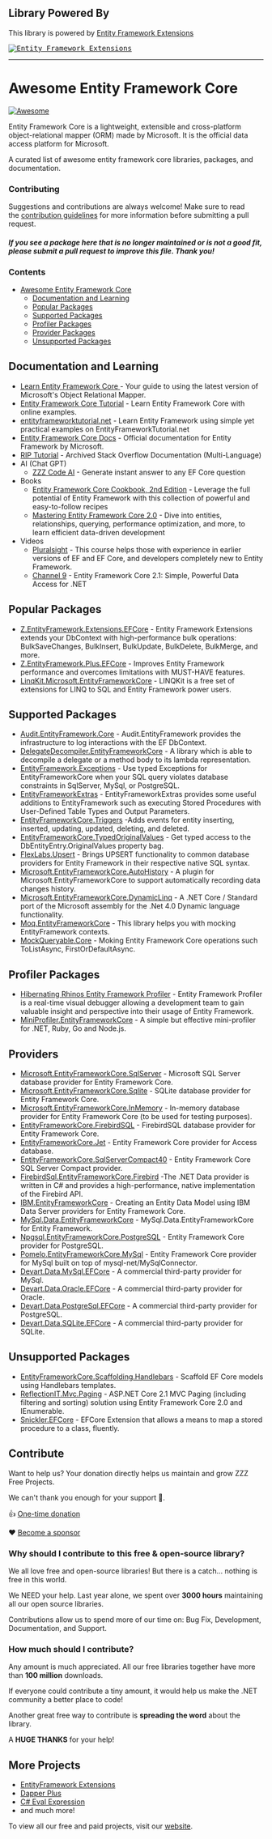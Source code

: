 ## Library Powered By

This library is powered by [Entity Framework Extensions](https://entityframework-extensions.net/?z=github&y=entityframework-plus)

<a href="https://entityframework-extensions.net/?z=github&y=entityframework-plus">
<kbd>
<img src="https://zzzprojects.github.io/images/logo/entityframework-extensions-pub.jpg" alt="Entity Framework Extensions" />
</kbd>
</a>

---

# Awesome Entity Framework Core

[![Awesome](https://awesome.re/badge-flat.svg)](https://awesome.re)

Entity Framework Core is a lightweight, extensible and cross-platform object-relational mapper (ORM) made by Microsoft. It is the official data access platform for Microsoft.

A curated list of awesome entity framework core libraries, packages, and documentation.

### Contributing

Suggestions and contributions are always welcome! Make sure to read the <a href="https://github.com/zzzprojects/awesome-entity-framework-core/blob/master/CONTRIBUTING.md">contribution guidelines</a> for more information before submitting a pull request.

#### *If you see a package here that is no longer maintained or is not a good fit, please submit a pull request to improve this file. Thank you!*

### Contents

- [Awesome Entity Framework Core](#awesome-entity-framework-core)
   - [Documentation and Learning](#documentation-and-learning)
   - [Popular Packages](#popular-packages)
   - [Supported Packages](#supported-packages)
   - [Profiler Packages](#profiler-packages)
   - [Provider Packages](#provider-packages)
   - [Unsupported Packages](#supported-packages)

## Documentation and Learning

- [Learn Entity Framework Core ](https://www.learnentityframeworkcore.com/) - Your guide to using the latest version of Microsoft's Object Relational Mapper.
- [Entity Framework Core Tutorial](https://entityframeworkcore.com/) - Learn Entity Framework Core with online examples.
- [entityframeworktutorial.net](http://www.entityframeworktutorial.net/efcore/entity-framework-core.aspx) - Learn Entity Framework using simple yet practical examples on EntityFrameworkTutorial.net
- [Entity Framework Core Docs](https://docs.microsoft.com/en-us/ef/core/) - Official documentation for Entity Framework by Microsoft.
- [RIP Tutorial](https://riptutorial.com/entity-framework-core) - Archived Stack Overflow Documentation (Multi-Language)
- AI (Chat GPT)
   - [ZZZ Code AI](https://zzzcode.ai/answer-question?p1=ef%20core) - Generate instant answer to any EF Core question
- Books
    - [Entity Framework Core Cookbook, 2nd Edition](http://shop.oreilly.com/product/9781785883309.do) - Leverage the full potential of Entity Framework with this collection of powerful and easy-to-follow recipes
   - [Mastering Entity Framework Core 2.0](http://shop.oreilly.com/product/9781788294133.do) - Dive into entities, relationships, querying, performance optimization, and more, to learn efficient data-driven development
- Videos
   - [Pluralsight](https://www.pluralsight.com/courses/entity-framework-core-2-getting-started) - This course helps those with experience in earlier versions of EF and EF Core, and developers completely new to Entity Framework.
   - [Channel 9](https://channel9.msdn.com/Events/Build/2018/BRK2144) - Entity Framework Core 2.1: Simple, Powerful Data Access for .NET

## Popular Packages
- [Z.EntityFramework.Extensions.EFCore](https://entityframework-extensions.net/) - Entity Framework Extensions extends your DbContext with high-performance bulk operations: BulkSaveChanges, BulkInsert, BulkUpdate, BulkDelete, BulkMerge, and more.
- [Z.EntityFramework.Plus.EFCore](https://entityframework-plus.net/) - Improves Entity Framework performance and overcomes limitations with MUST-HAVE features.
- [LinqKit.Microsoft.EntityFrameworkCore](https://github.com/scottksmith95/LINQKit) - LINQKit is a free set of extensions for LINQ to SQL and Entity Framework power users.

## Supported Packages
- [Audit.EntityFramework.Core](https://github.com/thepirat000/Audit.NET/tree/master/src/Audit.EntityFramework) - Audit.EntityFramework provides the infrastructure to log interactions with the EF DbContext.
- [DelegateDecompiler.EntityFrameworkCore](https://github.com/hazzik/DelegateDecompiler) - A library which is able to decompile a delegate or a method body to its lambda representation.
- [EntityFramework.Exceptions](https://github.com/Giorgi/EntityFramework.Exceptions) - Use typed Exceptions for EntityFrameworkCore when your SQL query violates database constraints in SqlServer, MySql, or PostgreSQL.
- [EntityFrameworkExtras](https://github.com/zzzprojects/EntityFrameworkExtras) - EntityFrameworkExtras provides some useful additions to EntityFramework such as executing Stored Procedures with User-Defined Table Types and Output Parameters.
- [EntityFrameworkCore.Triggers](https://github.com/NickStrupat/EntityFramework.Triggers) -Adds events for entity inserting, inserted, updating, updated, deleting, and deleted.
- [EntityFrameworkCore.TypedOriginalValues](https://github.com/NickStrupat/EntityFramework.TypedOriginalValues) - Get typed access to the DbEntityEntry<T>.OriginalValues property bag.
- [FlexLabs.Upsert](https://github.com/artiomchi/FlexLabs.Upsert) - Brings UPSERT functionality to common database providers for Entity Framework in their respective native SQL syntax.
- [Microsoft.EntityFrameworkCore.AutoHistory](https://github.com/arch/AutoHistory) - A plugin for Microsoft.EntityFrameworkCore to support automatically recording data changes history.
- [Microsoft.EntityFrameworkCore.DynamicLinq](https://github.com/StefH/System.Linq.Dynamic.Core) - A .NET Core / Standard port of the Microsoft assembly for the .Net 4.0 Dynamic language functionality.
- [Moq.EntityFrameworkCore](https://github.com/MichalJankowskii/Moq.EntityFrameworkCore) - This library helps you with mocking EntityFramework contexts.
- [MockQueryable.Core](https://github.com/romantitov/MockQueryable) - Moking Entity Framework Core operations such ToListAsync, FirstOrDefaultAsync.

## Profiler Packages
- [Hibernating Rhinos Entity Framework Profiler](https://www.hibernatingrhinos.com/products/EFProf) - Entity Framework Profiler is a real-time visual debugger allowing a development team to gain valuable insight and perspective into their usage of Entity Framework.
- [MiniProfiler.EntityFrameworkCore](https://miniprofiler.com) - A simple but effective mini-profiler for .NET, Ruby, Go and Node.js.
 
## Providers	
- [Microsoft.EntityFrameworkCore.SqlServer](https://www.nuget.org/packages/Microsoft.EntityFrameworkCore.SqlServer/) - Microsoft SQL Server database provider for Entity Framework Core.
- [Microsoft.EntityFrameworkCore.Sqlite](https://www.nuget.org/packages/Microsoft.EntityFrameworkCore.Sqlite/) - SQLite database provider for Entity Framework Core.
- [Microsoft.EntityFrameworkCore.InMemory](https://www.nuget.org/packages/Microsoft.EntityFrameworkCore.InMemory/) - In-memory database provider for Entity Framework Core (to be used for testing purposes).
- [EntityFrameworkCore.FirebirdSQL](https://github.com/ralmsdeveloper/EntityFrameworkCore.FirebirdSQL) - FirebirdSQL database provider for Entity Framework Core.
- [EntityFrameworkCore.Jet](https://github.com/bubibubi/EntityFrameworkCore.Jet) - Entity Framework Core provider for Access database.
- [EntityFrameworkCore.SqlServerCompact40](https://github.com/ErikEJ/EntityFramework.SqlServerCompact) - Entity Framework Core SQL Server Compact provider.
- [FirebirdSql.EntityFrameworkCore.Firebird](https://www.nuget.org/packages/FirebirdSql.EntityFrameworkCore.Firebird/) -The .NET Data provider is written in C# and provides a high-performance, native implementation of the Firebird API.
- [IBM.EntityFrameworkCore](https://www.nuget.org/packages/IBM.EntityFrameworkCore) - Creating an Entity Data Model using IBM Data Server providers for Entity Framework Core.
- [MySql.Data.EntityFrameworkCore](https://www.nuget.org/packages/MySql.Data.EntityFrameworkCore) - MySql.Data.EntityFrameworkCore for Entity Framework.
- [Npgsql.EntityFrameworkCore.PostgreSQL](https://github.com/npgsql/Npgsql.EntityFrameworkCore.PostgreSQL) - Entity Framework Core provider for PostgreSQL.
- [Pomelo.EntityFrameworkCore.MySql](https://github.com/PomeloFoundation/Pomelo.EntityFrameworkCore.MySql) - Entity Framework Core provider for MySql built on top of mysql-net/MySqlConnector.
- [Devart.Data.MySql.EFCore](https://www.nuget.org/packages/Devart.Data.MySql.EFCore/) - A commercial third-party provider for MySql.	
- [Devart.Data.Oracle.EFCore](https://www.nuget.org/packages/Devart.Data.Oracle.EFCore/) - A commercial third-party provider for Oracle.
- [Devart.Data.PostgreSql.EFCore](https://www.nuget.org/packages/Devart.Data.PostgreSql.EFCore/) - A commercial third-party provider for PostgreSQL.
- [Devart.Data.SQLite.EFCore](https://www.nuget.org/packages/Devart.Data.SQLite.EFCore/) - A commercial third-party provider for SQLite.

## Unsupported Packages	
- [EntityFrameworkCore.Scaffolding.Handlebars](https://github.com/TrackableEntities/EntityFrameworkCore.Scaffolding.Handlebars) - Scaffold EF Core models using Handlebars templates.
- [ReflectionIT.Mvc.Paging](https://github.com/sonnemaf/ReflectionIT.Mvc.Paging) - ASP.NET Core 2.1 MVC Paging (including filtering and sorting) solution using Entity Framework Core 2.0 and IEnumerable<T>.
- [Snickler.EFCore](https://github.com/snickler/EFCore-FluentStoredProcedure) - EFCore Extension that allows a means to map a stored procedure to a class, fluently.

## Contribute

Want to help us? Your donation directly helps us maintain and grow ZZZ Free Projects. 

We can't thank you enough for your support 🙏.

👍 [One-time donation](https://zzzprojects.com/contribute)

❤️ [Become a sponsor](https://github.com/sponsors/zzzprojects) 

### Why should I contribute to this free & open-source library?
We all love free and open-source libraries! But there is a catch... nothing is free in this world.

We NEED your help. Last year alone, we spent over **3000 hours** maintaining all our open source libraries.

Contributions allow us to spend more of our time on: Bug Fix, Development, Documentation, and Support.

### How much should I contribute?
Any amount is much appreciated. All our free libraries together have more than **100 million** downloads.

If everyone could contribute a tiny amount, it would help us make the .NET community a better place to code!

Another great free way to contribute is  **spreading the word** about the library.

A **HUGE THANKS** for your help!

## More Projects

- [EntityFramework Extensions](https://entityframework-extensions.net/)
- [Dapper Plus](https://dapper-plus.net/)
- [C# Eval Expression](https://eval-expression.net/)
- and much more! 

To view all our free and paid projects, visit our [website](https://zzzprojects.com/).
